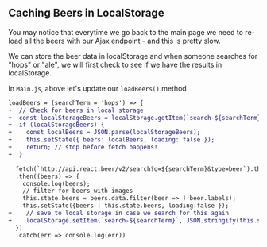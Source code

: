 ## Caching Beers in LocalStorage

You may notice that everytime we go back to the main page we need to re-load all the beers with our Ajax endpoint - and this is pretty slow.

We can store the beer data in localStorage and when someone searches for "hops" or "ale", we will first check to see if we have the results in localStorage.

In `Main.js`, above let's update our `loadBeers()` method

```diff
loadBeers = (searchTerm = 'hops') => {
+  // Check for beers in local storage
+  const localStorageBeers = localStorage.getItem(`search-${searchTerm}`);
+  if (localStorageBeers) {
+    const localBeers = JSON.parse(localStorageBeers);
+    this.setState({ beers: localBeers, loading: false });
+    return; // stop before fetch happens!
+  }

  fetch(`http://api.react.beer/v2/search?q=${searchTerm}&type=beer`).then(data => data.json())
  .then((beers) => {
    console.log(beers);
    // filter for beers with images
    this.state.beers = beers.data.filter(beer => !!beer.labels);
    this.setState({beers : this.state.beers, loading:false });
+    // save to local storage in case we search for this again
+    localStorage.setItem(`search-${searchTerm}`, JSON.stringify(this.state.beers));
  })
  .catch(err => console.log(err))
```
